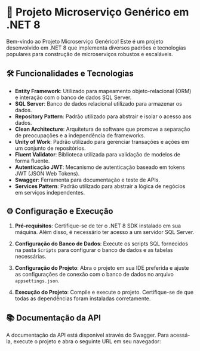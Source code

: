 # 🚀 Projeto Microserviço Genérico em .NET 8

Bem-vindo ao Projeto Microserviço Genérico! Este é um projeto desenvolvido em .NET 8 que implementa diversos padrões e tecnologias populares para construção de microserviços robustos e escaláveis.

## 🛠️ Funcionalidades e Tecnologias

- **Entity Framework**: Utilizado para mapeamento objeto-relacional (ORM) e interação com o banco de dados SQL Server.
- **SQL Server**: Banco de dados relacional utilizado para armazenar os dados.
- **Repository Pattern**: Padrão utilizado para abstrair e isolar o acesso aos dados.
- **Clean Architecture**: Arquitetura de software que promove a separação de preocupações e a independência de frameworks.
- **Unity of Work**: Padrão utilizado para gerenciar transações e ações em um conjunto de repositórios.
- **Fluent Validator**: Biblioteca utilizada para validação de modelos de forma fluente.
- **Autenticação JWT**: Mecanismo de autenticação baseado em tokens JWT (JSON Web Tokens).
- **Swagger**: Ferramenta para documentação e teste de APIs.
- **Services Pattern**: Padrão utilizado para abstrair a lógica de negócios em serviços independentes.

## ⚙️ Configuração e Execução

1. **Pré-requisitos**: Certifique-se de ter o .NET 8 SDK instalado em sua máquina. Além disso, é necessário ter acesso a um servidor SQL Server.

2. **Configuração do Banco de Dados**: Execute os scripts SQL fornecidos na pasta `Scripts` para configurar o banco de dados e as tabelas necessárias.

3. **Configuração do Projeto**: Abra o projeto em sua IDE preferida e ajuste as configurações de conexão com o banco de dados no arquivo `appsettings.json`.

4. **Execução do Projeto**: Compile e execute o projeto. Certifique-se de que todas as dependências foram instaladas corretamente.

## 📚 Documentação da API

A documentação da API está disponível através do Swagger. Para acessá-la, execute o projeto e abra o seguinte URL em seu navegador:
